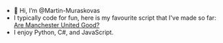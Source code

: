 - 👋 Hi, I’m @Martin-Muraskovas
- I typically code for fun, here is my favourite script that I've made so far: [Are Manchester United Good?](https://github.com/Martin-Muraskovas/are_manchester_united_good)
- I enjoy Python, C#, and JavaScript.
